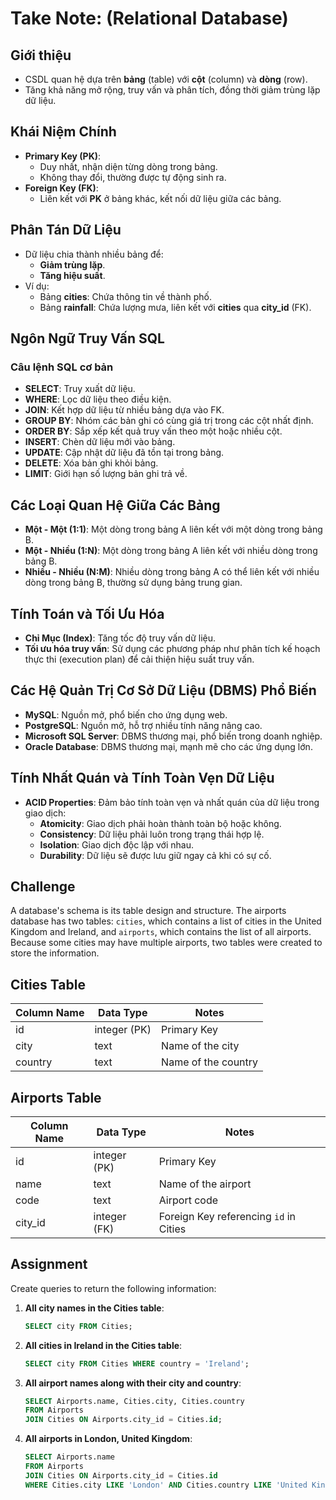 # Take Note:  (Relational Database)  

## Giới thiệu  
- CSDL quan hệ dựa trên **bảng** (table) với **cột** (column) và **dòng** (row).  
- Tăng khả năng mở rộng, truy vấn và phân tích, đồng thời giảm trùng lặp dữ liệu.  

## Khái Niệm Chính  
- **Primary Key (PK)**:  
  - Duy nhất, nhận diện từng dòng trong bảng.  
  - Không thay đổi, thường được tự động sinh ra.  
- **Foreign Key (FK)**:  
  - Liên kết với **PK** ở bảng khác, kết nối dữ liệu giữa các bảng.  

## Phân Tán Dữ Liệu  
- Dữ liệu chia thành nhiều bảng để:  
  - **Giảm trùng lặp**.  
  - **Tăng hiệu suất**.  
- Ví dụ:  
  - Bảng **cities**: Chứa thông tin về thành phố.  
  - Bảng **rainfall**: Chứa lượng mưa, liên kết với **cities** qua **city_id** (FK).  

## Ngôn Ngữ Truy Vấn SQL  

### Câu lệnh SQL cơ bản  
- **SELECT**: Truy xuất dữ liệu.  
- **WHERE**: Lọc dữ liệu theo điều kiện.  
- **JOIN**: Kết hợp dữ liệu từ nhiều bảng dựa vào FK.  
- **GROUP BY**: Nhóm các bản ghi có cùng giá trị trong các cột nhất định.  
- **ORDER BY**: Sắp xếp kết quả truy vấn theo một hoặc nhiều cột.  
- **INSERT**: Chèn dữ liệu mới vào bảng.  
- **UPDATE**: Cập nhật dữ liệu đã tồn tại trong bảng.  
- **DELETE**: Xóa bản ghi khỏi bảng.  
- **LIMIT**: Giới hạn số lượng bản ghi trả về.   

## Các Loại Quan Hệ Giữa Các Bảng  
- **Một - Một (1:1)**: Một dòng trong bảng A liên kết với một dòng trong bảng B.  
- **Một - Nhiều (1:N)**: Một dòng trong bảng A liên kết với nhiều dòng trong bảng B.  
- **Nhiều - Nhiều (N:M)**: Nhiều dòng trong bảng A có thể liên kết với nhiều dòng trong bảng B, thường sử dụng bảng trung gian.  

## Tính Toán và Tối Ưu Hóa  
- **Chỉ Mục (Index)**: Tăng tốc độ truy vấn dữ liệu.  
- **Tối ưu hóa truy vấn**: Sử dụng các phương pháp như phân tích kế hoạch thực thi (execution plan) để cải thiện hiệu suất truy vấn.

## Các Hệ Quản Trị Cơ Sở Dữ Liệu (DBMS) Phổ Biến  
- **MySQL**: Nguồn mở, phổ biến cho ứng dụng web.  
- **PostgreSQL**: Nguồn mở, hỗ trợ nhiều tính năng nâng cao.  
- **Microsoft SQL Server**: DBMS thương mại, phổ biến trong doanh nghiệp.  
- **Oracle Database**: DBMS thương mại, mạnh mẽ cho các ứng dụng lớn.  

## Tính Nhất Quán và Tính Toàn Vẹn Dữ Liệu  
- **ACID Properties**: Đảm bảo tính toàn vẹn và nhất quán của dữ liệu trong giao dịch:  
  - **Atomicity**: Giao dịch phải hoàn thành toàn bộ hoặc không.  
  - **Consistency**: Dữ liệu phải luôn trong trạng thái hợp lệ.  
  - **Isolation**: Giao dịch độc lập với nhau.  
  - **Durability**: Dữ liệu sẽ được lưu giữ ngay cả khi có sự cố.  




## Challenge
A database's schema is its table design and structure. The airports database has two tables: `cities`, which contains a list of cities in the United Kingdom and Ireland, and `airports`, which contains the list of all airports. Because some cities may have multiple airports, two tables were created to store the information.

## Cities Table
| Column Name | Data Type        | Notes                      |
|-------------|------------------|----------------------------|
| id          | integer (PK)     | Primary Key                |
| city        | text             | Name of the city           |
| country     | text             | Name of the country        |

## Airports Table
| Column Name | Data Type        | Notes                      |
|-------------|------------------|----------------------------|
| id          | integer (PK)     | Primary Key                |
| name        | text             | Name of the airport        |
| code        | text             | Airport code               |
| city_id     | integer (FK)     | Foreign Key referencing `id` in Cities |

## Assignment
Create queries to return the following information:

1. **All city names in the Cities table**:
   ```sql
   SELECT city FROM Cities;
   ```

2. **All cities in Ireland in the Cities table**:
    ```sql
    SELECT city FROM Cities WHERE country = 'Ireland';
    ```
3. **All airport names along with their city and country**:

    ```sql
    SELECT Airports.name, Cities.city, Cities.country 
    FROM Airports 
    JOIN Cities ON Airports.city_id = Cities.id;
    ```
4. **All airports in London, United Kingdom**:

    ```sql
    SELECT Airports.name 
    FROM Airports 
    JOIN Cities ON Airports.city_id = Cities.id 
    WHERE Cities.city LIKE 'London' AND Cities.country LIKE 'United Kingdom';
    ```

